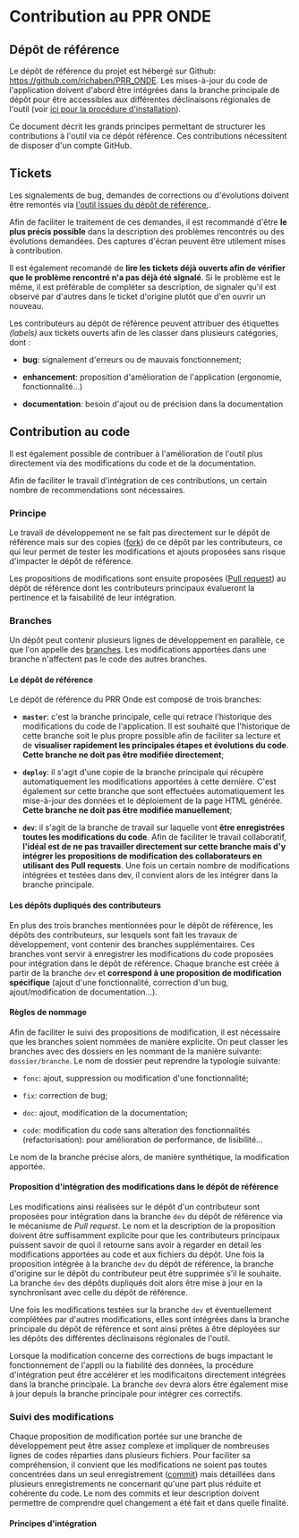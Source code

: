 # Contribution au PPR ONDE

## Dépôt de référence

Le dépôt de référence du projet est hébergé sur Github: <https://github.com/richaben/PRR_ONDE>. Les mises-à-jour du code de l'application doivent d'abord être intégrées dans la branche principale de dépôt pour être accessibles aux différentes déclinaisons régionales de l'outil (voir [ici pour la procédure d'installation](https://github.com/richaben/PRR_ONDE/blob/master/Install.md#installation-de-loutil)).

Ce document décrit les grands principes permettant de structurer les contributions à l'outil via ce dépôt référence. Ces contributions nécessitent de disposer d'un compte GitHub.

## Tickets

Les signalements de bug, demandes de corrections ou d'évolutions doivent être remontés via [l'outil Issues du dépôt de référence](https://github.com/richaben/PRR_ONDE/issues),.

Afin de faciliter le traitement de ces demandes, il est recommandé d'être **le plus précis possible** dans la description des problèmes rencontrés ou des évolutions demandées. Des captures d'écran peuvent être utilement mises à contribution.

Il est également recomandé de **lire les tickets déjà ouverts afin de vérifier que le problème rencontré n'a pas déjà été signalé**. Si le problème est le même, il est préférable de compléter sa description, de signaler qu'il est observé par d'autres dans le ticket d'origine plutôt que d'en ouvrir un nouveau.

Les contributeurs au dépôt de référence peuvent attribuer des étiquettes *(labels)* aux tickets ouverts afin de les classer dans plusieurs catégories, dont :

-   **bug**: signalement d'erreurs ou de mauvais fonctionnement;

-   **enhancement**: proposition d'amélioration de l'application (ergonomie, fonctionnalité...)

-   **documentation**: besoin d'ajout ou de précision dans la documentation

## Contribution au code

Il est également possible de contribuer à l'amélioration de l'outil plus directement via des modifications du code et de la documentation.

Afin de faciliter le travail d'intégration de ces contributions, un certain nombre de recommendations sont nécessaires.

### Principe

Le travail de développement ne se fait pas directement sur le dépôt de référence mais sur des copies ([fork](https://docs.github.com/fr/pull-requests/collaborating-with-pull-requests/working-with-forks/about-forks)) de ce dépôt par les contributeurs, ce qui leur permet de tester les modifications et ajouts proposées sans risque d'impacter le dépôt de référence.

Les propositions de modifications sont ensuite proposées ([Pull request](https://docs.github.com/fr/pull-requests/collaborating-with-pull-requests/proposing-changes-to-your-work-with-pull-requests/about-pull-requests)) au dépôt de référence dont les contributeurs principaux évalueront la pertinence et la faisabilité de leur intégration.

### Branches

Un dépôt peut contenir plusieurs lignes de développement en parallèle, ce que l'on appelle des [branches](https://docs.github.com/fr/pull-requests/collaborating-with-pull-requests/proposing-changes-to-your-work-with-pull-requests/about-branches). Les modifications apportées dans une branche n'affectent pas le code des autres branches.

#### Le dépôt de référence

Le dépôt de référence du PRR Onde est composé de trois branches:

-   **`master`**: c'est la branche principale, celle qui retrace l'historique des modifications du code de l'application. Il est souhaité que l'historique de cette branche soit le plus propre possible afin de faciliter sa lecture et de **visualiser rapidement les principales étapes et évolutions du code**. **Cette branche ne doit pas être modifiée directement**;

-   **`deploy`**: il s'agit d'une copie de la branche principale qui récupère automatiquement les modifications apportées à cette dernière. C'est également sur cette branche que sont effectuées automatiquement les mise-à-jour des données et le déploiement de la page HTML générée. **Cette branche ne doit pas être modifiée manuellement**;

-   **`dev`**: il s'agit de la branche de travail sur laquelle vont **être enregistrées toutes les modifications du code**. Afin de faciliter le travail collaboratif, **l'idéal est de ne pas travailler directement sur cette branche mais d'y intégrer les propositions de modification des collaborateurs en utilisant des Pull requests**. Une fois un certain nombre de modifications intégrées et testées dans dev, il convient alors de les intégrer dans la branche principale.

#### Les dépôts dupliqués des contributeurs

En plus des trois branches mentionnées pour le dépôt de référence, les dépôts des contributeurs, sur lesquels sont fait les travaux de développement, vont contenir des branches supplémentaires. Ces branches vont servir à enregistrer les modifications du code proposées pour intégration dans le dépôt de référence. Chaque branche est créée à partir de la branche `dev` et **correspond à une proposition de modification spécifique** (ajout d'une fonctionnalité, correction d'un bug, ajout/modification de documentation...).

#### Règles de nommage

Afin de faciliter le suivi des propositions de modification, il est nécessaire que les branches soient nommées de manière explicite. On peut classer les branches avec des dossiers en les nommant de la manière suivante: `dossier/branche`. Le nom de dossier peut reprendre la typologie suivante:

-   `fonc`: ajout, suppression ou modification d'une fonctionnalité;

-   `fix`: correction de bug;

-   `doc`: ajout, modification de la documentation;

-   `code`: modification du code sans alteration des fonctionnalités (refactorisation): pour amélioration de performance, de lisibilité...

Le nom de la branche précise alors, de manière synthétique, la modification apportée.

#### Proposition d'intégration des modifications dans le dépôt de référence

Les modifications ainsi réalisées sur le dépôt d'un contributeur sont proposées pour intégration dans la branche `dev` du dépôt de référence via le mécanisme de *Pull request*. Le nom et la description de la proposition doivent être suffisamment explicite pour que les contributeurs principaux puissent savoir de quoi il retourne sans avoir à regarder en détail les modifications apportées au code et aux fichiers du dépôt. Une fois la proposition intégrée à la branche `dev` du dépôt de référence, la branche d'origine sur le dépôt du contributeur peut être supprimée s'il le souhaite. La branche `dev` des dépôts dupliqués doit alors être mise à jour en la synchronisant avec celle du dépôt de référence.

Une fois les modifications testées sur la branche `dev` et éventuellement complétées par d'autres modifications, elles sont intégrées dans la branche principale du dépôt de référence et sont ainsi prêtes à être déployées sur les dépôts des différentes déclinaisons régionales de l'outil.

Lorsque la modification concerne des corrections de bugs impactant le fonctionnement de l'appli ou la fiabilité des données, la procédure d'intégration peut être accélérer et les modificaitons directement intégrées dans la branche principale. La branche `dev` devra alors être également mise à jour depuis la branche principale pour intégrer ces correctifs.

### Suivi des modifications 

Chaque proposition de modification portée sur une branche de développement peut être assez complexe et impliquer de nombreuses lignes de codes réparties dans plusieurs fichiers. Pour faciliter sa compréhension, il convient que les modifications ne soient pas toutes concentrées dans un seul enregistrement ([commit](https://docs.github.com/fr/pull-requests/committing-changes-to-your-project/creating-and-editing-commits/about-commits)) mais détaillées dans plusieurs enregistrements ne concernant qu'une part plus réduite et cohérente du code. Le nom des commits et leur description doivent permettre de comprendre quel changement a été fait et dans quelle finalité.


#### Principes d'intégration
